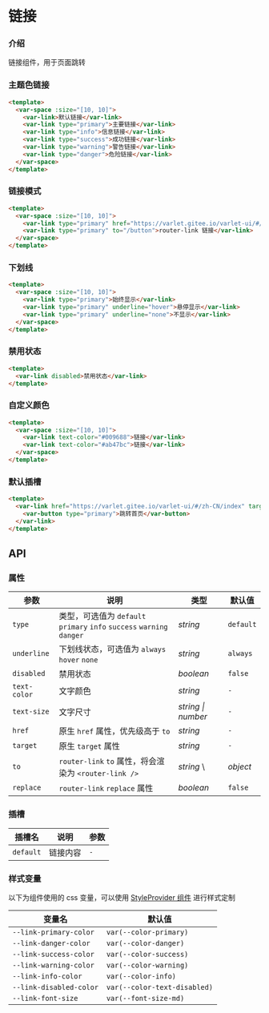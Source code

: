 # 链接

### 介绍

链接组件，用于页面跳转

### 主题色链接

```html
<template>
  <var-space :size="[10, 10]">
    <var-link>默认链接</var-link>
    <var-link type="primary">主要链接</var-link>
    <var-link type="info">信息链接</var-link>
    <var-link type="success">成功链接</var-link>
    <var-link type="warning">警告链接</var-link>
    <var-link type="danger">危险链接</var-link>
  </var-space>
</template>
```

### 链接模式

```html
<template>
  <var-space :size="[10, 10]">
    <var-link type="primary" href="https://varlet.gitee.io/varlet-ui/#/zh-CN/index" target="_blank">href 链接</var-link>
    <var-link type="primary" to="/button">router-link 链接</var-link>
  </var-space>
</template>
```

### 下划线

```html
<template>
  <var-space :size="[10, 10]">
    <var-link type="primary">始终显示</var-link>
    <var-link type="primary" underline="hover">悬停显示</var-link>
    <var-link type="primary" underline="none">不显示</var-link>
  </var-space>
</template>
```

### 禁用状态

```html
<template>
  <var-link disabled>禁用状态</var-link>
</template>
```

### 自定义颜色

```html
<template>
  <var-space :size="[10, 10]">
    <var-link text-color="#009688">链接</var-link>
    <var-link text-color="#ab47bc">链接</var-link>
  </var-space>
</template>
```

### 默认插槽

```html
<template>
  <var-link href="https://varlet.gitee.io/varlet-ui/#/zh-CN/index" target="_blank" underline="none">
    <var-button type="primary">跳转首页</var-button>
  </var-link>
</template>
```

## API

### 属性

| 参数           | 说明                                                              | 类型         | 默认值       |
|--------------|-----------------------------------------------------------------|------------|-----------|
| `type`       | 类型，可选值为 `default` `primary` `info` `success` `warning` `danger` | _string_   | `default` |
| `underline`  | 下划线状态，可选值为 `always` `hover` `none`                              | _string_   | `always`  |
| `disabled`   | 禁用状态                                                            | _boolean_  | `false`   |
| `text-color` | 文字颜色                                                            | _string_   | `-`       |
| `text-size`  | 文字尺寸                                                            | _string \| number_   | `-`            |
| `href`       | 原生 `href` 属性，优先级高于 `to`                                         | _string_   | `-`       |
| `target`     | 原生 `target` 属性                                                  | _string_   | `-`       |
| `to`         | `router-link` `to` 属性，将会渲染为 `<router-link />`                   | _string_ \ | _object_  | `-`        |
| `replace`    | `router-link` `replace` 属性                                      | _boolean_  | `false`   |

### 插槽

| 插槽名 | 说明 | 参数 |
| --- | --- | --- |
| `default` | 链接内容 | `-` |

### 样式变量
以下为组件使用的 css 变量，可以使用 [StyleProvider 组件](#/zh-CN/style-provider) 进行样式定制

| 变量名 | 默认值                          |
| --- |------------------------------|
| `--link-primary-color` | `var(--color-primary)`       |
| `--link-danger-color` | `var(--color-danger)`        |
| `--link-success-color` | `var(--color-success)`       |
| `--link-warning-color` | `var(--color-warning)`       |
| `--link-info-color` | `var(--color-info)`          |
| `--link-disabled-color` | `var(--color-text-disabled)` |
| `--link-font-size` | `var(--font-size-md)` |

